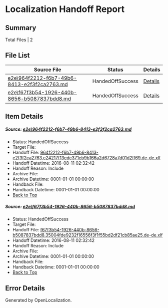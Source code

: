 # <a name='report-top'></a> Localization Handoff Report

## Summary
 Total Files | 2

## File List
 Source File | Status | Details 
 ----------- | ------ | ------- 
 [e2e\964f2212-f6b7-49b6-8413-e2f3f2ca2763.md](https://github.com/OpenLocalizationTestOrg/oltest/blob/cb3009506ea30efbd64e3a46a6abdf66694be88a/e2e/964f2212-f6b7-49b6-8413-e2f3f2ca2763.md) | HandedOffSuccess | [Details](#e1e8f766c4acddec726c01c8f5f09de5a0fe006d1)
 [e2e\f67f3b54-1926-440b-8656-b5087837bdd8.md](https://github.com/OpenLocalizationTestOrg/oltest/blob/cb3009506ea30efbd64e3a46a6abdf66694be88a/e2e/f67f3b54-1926-440b-8656-b5087837bdd8.md) | HandedOffSuccess | [Details](#1812a24ec5cd93513374211aa299c56fafbb02582)

## Item Details
##### <a name='e1e8f766c4acddec726c01c8f5f09de5a0fe006d1'></a> Source: [e2e\964f2212-f6b7-49b6-8413-e2f3f2ca2763.md](https://github.com/OpenLocalizationTestOrg/oltest/blob/cb3009506ea30efbd64e3a46a6abdf66694be88a/e2e/964f2212-f6b7-49b6-8413-e2f3f2ca2763.md)
* Status: HandedOffSuccess
* Target File: 
* Handoff File: [964f2212-f6b7-49b6-8413-e2f3f2ca2763.c24217f13edc371eb9b166a2d6728a7d01d2ff69.de-de.xlf](https://github.com/OpenLocalizationTestOrg/olhandoff-e2e/blob/14adde7d10803e4274cd8d4ca60cb91f9d1397a2/ol-handoff/OpenLocalizationTestOrg/ol-test-dede/ci/high/964f2212-f6b7-49b6-8413-e2f3f2ca2763.c24217f13edc371eb9b166a2d6728a7d01d2ff69.de-de.xlf)
* Handoff Datetime: 2016-08-11 02:32:42
* Handoff Reason: Include
* Archive File: 
* Archive Datetime: 0001-01-01 00:00:00
* Handback File: 
* Handback Datetime: 0001-01-01 00:00:00
* [Back to Top](#report-top)

##### <a name='1812a24ec5cd93513374211aa299c56fafbb02582'></a> Source: [e2e\f67f3b54-1926-440b-8656-b5087837bdd8.md](https://github.com/OpenLocalizationTestOrg/oltest/blob/cb3009506ea30efbd64e3a46a6abdf66694be88a/e2e/f67f3b54-1926-440b-8656-b5087837bdd8.md)
* Status: HandedOffSuccess
* Target File: 
* Handoff File: [f67f3b54-1926-440b-8656-b5087837bdd8.35004fde9232f16556f3f1f55bd2df21cb85ae25.de-de.xlf](https://github.com/OpenLocalizationTestOrg/olhandoff-e2e/blob/14adde7d10803e4274cd8d4ca60cb91f9d1397a2/ol-handoff/OpenLocalizationTestOrg/ol-test-dede/ci/high/f67f3b54-1926-440b-8656-b5087837bdd8.35004fde9232f16556f3f1f55bd2df21cb85ae25.de-de.xlf)
* Handoff Datetime: 2016-08-11 02:32:42
* Handoff Reason: Include
* Archive File: 
* Archive Datetime: 0001-01-01 00:00:00
* Handback File: 
* Handback Datetime: 0001-01-01 00:00:00
* [Back to Top](#report-top)


## Error Details

Generated by OpenLocalization.
